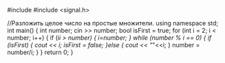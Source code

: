 #include <iostream>
#include <signal.h>

//Разложить целое число на простые множители.
using namespace std;
int main() {
    int number;
    cin >> number;
    bool isFirst = true;
    for (int i = 2; i < number; i++) {
        if (i*i > number) {
            i=number;
        }
        while (number % i == 0) {
            if (isFirst) {
                cout << i;
                isFirst = false;
            }else {
                cout << "*"<<i;
            }
            number = number/i;
        }
    }
    return 0;
}

